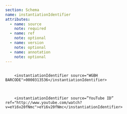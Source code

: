 ```yaml
---
section: Schema
name: instantiationIdentifier
attributes:
  - name: source
    note: required
  - name: ref
    note: optional
  - name: version
    note: optional
  - name: annotation
    note: optional
---
```


<pre>
  <code>
    &lt;instantiationIdentifier source=&quot;WGBH BARCODE&quot;&gt;0000313536&lt;/instantiationIdentifier&gt;  
  </code>
</pre>

<pre>
  <code>
    &lt;instantiationIdentifier source=&rdquo;YouTube ID&rdquo; ref=&quot;http://www.youtube.com/watch?v=eYi6v20fNmc&quot;&gt;eYi6v20fNmc&lt;/instantiationIdentifier&gt;  
  </code>
</pre>
